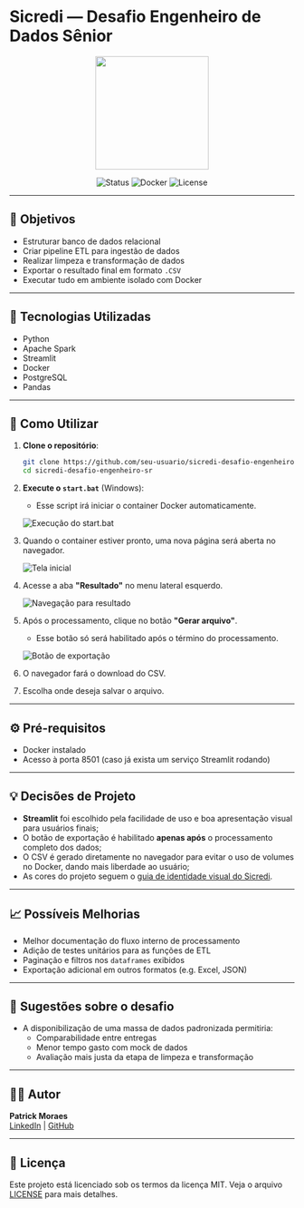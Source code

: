 
# Sicredi — Desafio Engenheiro de Dados Sênior

<p align="center">
  <img src="https://upload.wikimedia.org/wikipedia/commons/thumb/a/ab/Sicredi-logo.png/960px-Sicredi-logo.png" width="200"/>
</p>

<p align="center">
  <img alt="Status" src="https://img.shields.io/badge/status-concluído-green" />
  <img alt="Docker" src="https://img.shields.io/badge/docker-integrado-blue" />
  <img alt="License" src="https://img.shields.io/badge/license-MIT-green" />
</p>

---

## 📌 Objetivos

- Estruturar banco de dados relacional
- Criar pipeline ETL para ingestão de dados
- Realizar limpeza e transformação de dados
- Exportar o resultado final em formato `.CSV`
- Executar tudo em ambiente isolado com Docker

---

## 🧰 Tecnologias Utilizadas

- Python
- Apache Spark
- Streamlit
- Docker
- PostgreSQL
- Pandas

---

## 🐳 Como Utilizar

1. **Clone o repositório**:
   ```bash
   git clone https://github.com/seu-usuario/sicredi-desafio-engenheiro-sr.git
   cd sicredi-desafio-engenheiro-sr
   ```

2. **Execute o `start.bat`** (Windows):
   - Esse script irá iniciar o container Docker automaticamente.

   ![Execução do start.bat](https://github.com/user-attachments/assets/99121e27-effb-44b3-beb3-5110574ace5c)

3. Quando o container estiver pronto, uma nova página será aberta no navegador.  

   ![Tela inicial](https://github.com/user-attachments/assets/e0ce1d64-83ab-4d11-bbdb-f961dca73516)

4. Acesse a aba **"Resultado"** no menu lateral esquerdo.  

   ![Navegação para resultado](https://github.com/user-attachments/assets/45379821-e297-4f83-8d7c-3498f157d3fe)

5. Após o processamento, clique no botão **"Gerar arquivo"**.  
   - Esse botão só será habilitado após o término do processamento.  

   ![Botão de exportação](https://github.com/user-attachments/assets/3aded718-6c34-4467-8e05-6b7405a7a96d)

6. O navegador fará o download do CSV.  
7. Escolha onde deseja salvar o arquivo.

---

## ⚙️ Pré-requisitos

- Docker instalado  
- Acesso à porta 8501 (caso já exista um serviço Streamlit rodando)

---

## 💡 Decisões de Projeto

- **Streamlit** foi escolhido pela facilidade de uso e boa apresentação visual para usuários finais;
- O botão de exportação é habilitado **apenas após** o processamento completo dos dados;
- O CSV é gerado diretamente no navegador para evitar o uso de volumes no Docker, dando mais liberdade ao usuário;
- As cores do projeto seguem o [guia de identidade visual do Sicredi](https://marca.sicredi.com.br/cores/#cores).

---

## 📈 Possíveis Melhorias

- Melhor documentação do fluxo interno de processamento
- Adição de testes unitários para as funções de ETL
- Paginação e filtros nos `dataframes` exibidos
- Exportação adicional em outros formatos (e.g. Excel, JSON)

---

## 📌 Sugestões sobre o desafio

- A disponibilização de uma massa de dados padronizada permitiria:
  - Comparabilidade entre entregas
  - Menor tempo gasto com mock de dados
  - Avaliação mais justa da etapa de limpeza e transformação

---

## 👨‍💻 Autor

**Patrick Moraes**  
[LinkedIn](https://www.linkedin.com/in/patrick-moraes-1b231a183/) | [GitHub](https://github.com/Ozeenn)

---

## 📝 Licença

Este projeto está licenciado sob os termos da licença MIT. Veja o arquivo [LICENSE](LICENSE) para mais detalhes.
